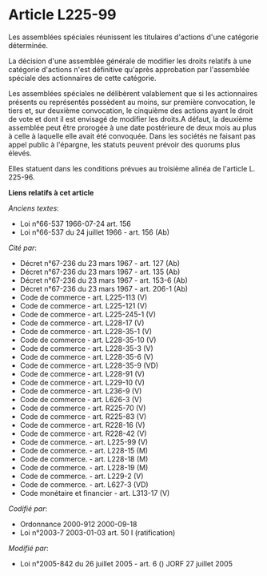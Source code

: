 # Article L225-99

Les assemblées spéciales réunissent les titulaires d'actions d'une catégorie déterminée. 

La décision d'une assemblée générale de modifier les droits relatifs à une catégorie d'actions n'est définitive qu'après
approbation par l'assemblée spéciale des actionnaires de cette catégorie. 

Les assemblées spéciales ne délibèrent valablement que si les actionnaires présents ou représentés possèdent au moins, sur
première convocation, le tiers et, sur deuxième convocation, le cinquième des actions ayant le droit de vote et dont il est
envisagé de modifier les droits.A défaut, la deuxième assemblée peut être prorogée à une date postérieure de deux mois au
plus à celle à laquelle elle avait été convoquée. Dans les sociétés ne faisant pas appel public à l'épargne, les statuts
peuvent prévoir des quorums plus élevés. 

Elles statuent dans les conditions prévues au troisième alinéa de l'article L. 225-96.

**Liens relatifs à cet article**

_Anciens textes_:

  - Loi n°66-537 1966-07-24 art. 156
  - Loi n°66-537 du 24 juillet 1966 - art. 156 (Ab)

_Cité par_:

  - Décret n°67-236 du 23 mars 1967 - art. 127 (Ab)
  - Décret n°67-236 du 23 mars 1967 - art. 135 (Ab)
  - Décret n°67-236 du 23 mars 1967 - art. 153-6 (Ab)
  - Décret n°67-236 du 23 mars 1967 - art. 206-1 (Ab)
  - Code de commerce - art. L225-113 (V)
  - Code de commerce - art. L225-121 (V)
  - Code de commerce - art. L225-245-1 (V)
  - Code de commerce - art. L228-17 (V)
  - Code de commerce - art. L228-35-1 (V)
  - Code de commerce - art. L228-35-10 (V)
  - Code de commerce - art. L228-35-3 (V)
  - Code de commerce - art. L228-35-6 (V)
  - Code de commerce - art. L228-35-9 (VD)
  - Code de commerce - art. L228-91 (V)
  - Code de commerce - art. L229-10 (V)
  - Code de commerce - art. L236-9 (V)
  - Code de commerce - art. L626-3 (V)
  - Code de commerce - art. R225-70 (V)
  - Code de commerce - art. R225-83 (V)
  - Code de commerce - art. R228-16 (V)
  - Code de commerce - art. R228-42 (V)
  - Code de commerce. - art. L225-99 (V)
  - Code de commerce. - art. L228-15 (M)
  - Code de commerce. - art. L228-18 (M)
  - Code de commerce. - art. L228-19 (M)
  - Code de commerce. - art. L229-2 (V)
  - Code de commerce. - art. L627-3 (VD)
  - Code monétaire et financier - art. L313-17 (V)

_Codifié par_:

  - Ordonnance 2000-912 2000-09-18
  - Loi n°2003-7 2003-01-03 art. 50 I (ratification)

_Modifié par_:

  - Loi n°2005-842 du 26 juillet 2005 - art. 6 () JORF 27 juillet 2005
